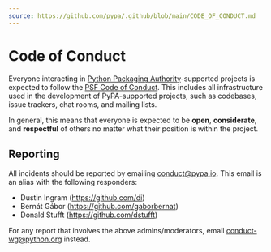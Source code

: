 ```yaml
---
source: https://github.com/pypa/.github/blob/main/CODE_OF_CONDUCT.md
---
```

# Code of Conduct

Everyone interacting in [Python Packaging Authority]-supported projects is
expected to follow the [PSF Code of Conduct]. This includes all infrastructure
used in the development of PyPA-supported projects, such as codebases, issue
trackers, chat rooms, and mailing lists.

In general, this means that everyone is expected to be **open**,
**considerate**, and **respectful** of others no matter what their position is
within the project.

## Reporting

All incidents should be reported by emailing conduct@pypa.io. This email is an
alias with the following responders:

* Dustin Ingram (https://github.com/di)
* Bernát Gábor (https://github.com/gaborbernat)
* Donald Stufft (https://github.com/dstufft)

For any report that involves the above admins/moderators, email
conduct-wg@python.org instead.

[Python Packaging Authority]: https://github.com/pypa/
[PSF Code of Conduct]: ../../python.org/code-of-conduct/
